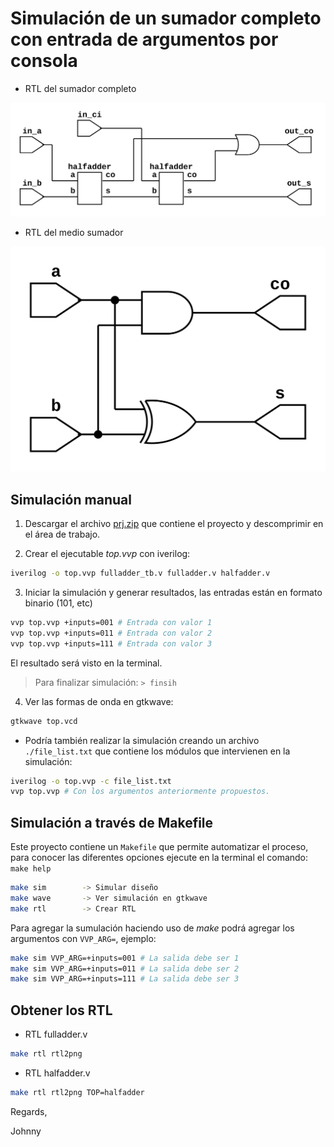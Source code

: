 # Simulación de un sumador completo con entrada de argumentos por consola

* RTL del sumador completo

![RTL del sumador completo](./fulladder.png)

* RTL del medio sumador

![RTL del medio sumador](./halfadder.png)

## Simulación manual

1. Descargar el archivo [prj.zip](./prj.zip) que contiene el proyecto y descomprimir en el área de trabajo.

2. Crear el ejecutable *top.vvp* con iverilog:
```bash
iverilog -o top.vvp fulladder_tb.v fulladder.v halfadder.v
```

3. Iniciar la simulación y generar resultados, las entradas están en formato binario (101, etc)
```bash
vvp top.vvp +inputs=001 # Entrada con valor 1
vvp top.vvp +inputs=011 # Entrada con valor 2
vvp top.vvp +inputs=111 # Entrada con valor 3
```
El resultado será visto en la terminal.
> Para finalizar simulación: `> finsih`

4. Ver las formas de onda en gtkwave:
```bash
gtkwave top.vcd
```

* Podría también realizar la simulación creando un archivo
`./file_list.txt` que contiene los módulos que intervienen en la simulación:

```bash
iverilog -o top.vvp -c file_list.txt
vvp top.vvp # Con los argumentos anteriormente propuestos.
```

## Simulación a través de Makefile

Este proyecto contiene un `Makefile` que permite automatizar el proceso, para conocer
las diferentes opciones ejecute en la terminal el comando: `make help`

```bash
make sim        -> Simular diseño
make wave       -> Ver simulación en gtkwave
make rtl        -> Crear RTL
```
Para agregar la sumulación haciendo uso de *make* podrá agregar los
argumentos con `VVP_ARG=`, ejemplo:

```bash
make sim VVP_ARG=+inputs=001 # La salida debe ser 1
make sim VVP_ARG=+inputs=011 # La salida debe ser 2
make sim VVP_ARG=+inputs=111 # La salida debe ser 3
```

## Obtener los RTL

* RTL fulladder.v

```bash
make rtl rtl2png
```

* RTL halfadder.v

```bash
make rtl rtl2png TOP=halfadder
```

Regards,

Johnny

